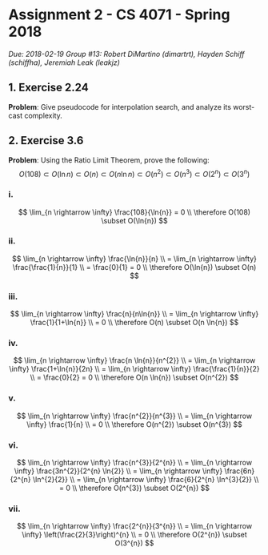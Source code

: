 # Assignment 2 - CS 4071 - Spring 2018

*Due: 2018-02-19*
*Group #13: Robert DiMartino (dimartrt), Hayden Schiff (schiffha), Jeremiah Leak (leakjz)*

<div style="page-break-after: always;"></div>

## 1. Exercise 2.24

**Problem**: Give pseudocode for interpolation search, and analyze its worst-cast complexity.

## 2. Exercise 3.6

**Problem**: Using the Ratio Limit Theorem, prove the following:
$$
O(108) \subset O(\ln{n}) \subset O(n) \subset O(n \ln{n}) \subset O(n^{2}) \subset O(n^{3}) \subset O(2^{n}) \subset O(3^{n})
$$

### i.
$$
\lim_{n \rightarrow \infty} \frac{108}{\ln{n}} = 0 \\
\therefore O(108) \subset O(\ln{n})
$$

### ii.
$$
\lim_{n \rightarrow \infty} \frac{\ln{n}}{n} \\
= \lim_{n \rightarrow \infty} \frac{\frac{1}{n}}{1} \\
= \frac{0}{1} = 0 \\
\therefore O(\ln{n}) \subset O(n)
$$

### iii.
$$
\lim_{n \rightarrow \infty} \frac{n}{n\ln{n}} \\
= \lim_{n \rightarrow \infty} \frac{1}{1+\ln{n}} \\
= 0 \\
\therefore O(n) \subset O(n \ln{n})
$$

### iv.
$$
\lim_{n \rightarrow \infty} \frac{n \ln{n}}{n^{2}} \\
= \lim_{n \rightarrow \infty} \frac{1+\ln{n}}{2n} \\
= \lim_{n \rightarrow \infty} \frac{\frac{1}{n}}{2} \\
= \frac{0}{2} = 0 \\
\therefore O(n \ln{n}) \subset O(n^{2})
$$

### v.
$$
\lim_{n \rightarrow \infty} \frac{n^{2}}{n^{3}} \\
= \lim_{n \rightarrow \infty} \frac{1}{n} \\
= 0 \\
\therefore O(n^{2}) \subset O(n^{3})
$$

### vi.
$$
\lim_{n \rightarrow \infty} \frac{n^{3}}{2^{n}} \\
= \lim_{n \rightarrow \infty} \frac{3n^{2}}{2^{n} \ln{2}} \\
= \lim_{n \rightarrow \infty} \frac{6n}{2^{n} \ln^{2}{2}} \\
= \lim_{n \rightarrow \infty} \frac{6}{2^{n} \ln^{3}{2}} \\
= 0 \\
\therefore O(n^{3}) \subset O(2^{n})
$$

### vii.
$$
\lim_{n \rightarrow \infty} \frac{2^{n}}{3^{n}} \\
= \lim_{n \rightarrow \infty} \left(\frac{2}{3}\right)^{n} \\
= 0 \\
\therefore O(2^{n}) \subset O(3^{n})
$$
